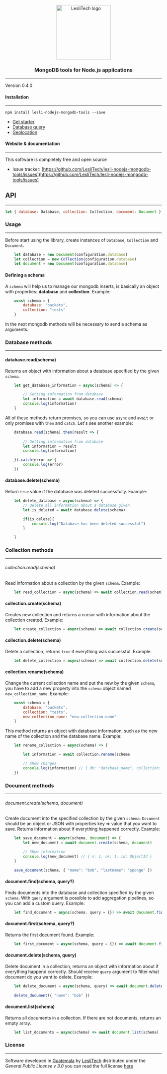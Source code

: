 <p align="center">
    <img width="175" alt="LesliTech logo" src="https://cdn.lesli.tech/leslitech/brand/leslitech-logo.svg" />
</p>

<h3 align="center">MongoDB tools for Node.js applications</h3>

<hr/>

Version 0.4.0 



#### Installation
--------
```
npm install lesli-nodejs-mongodb-tools --save  
```



* [Get starter](./docs/get-starter.md)
* [Database query](./docs/database-query.md)
* [Geolocation](./docs/geolocation.md)



#### Website & documentation
-------

This software is completely free and open source

* Issue tracker: [https://github.com/LesliTech/lesli-nodejs-mongodb-tools/issues](https://github.com/LesliTech/lesli-nodejs-mongodb-tools/issues)



## API
------
```js
let { database: Database, collection: Collection, document: Document } = require("lesli-nodejs-mongodb-tools")
```



### Usage
------
Before start using the library, create instances of `Database`, `Collection` and `Document`.
```js
    let database = new Document(configuration.database)
    let collection = new Collection(configuration.database)
    let document = new Document(configuration.database)
```

#### Defining a schema
A `schema` will help us to manage our mongodb inserts, is basically an object with properties: **database** and **collection**.
Example:

```js
    const schema = {
        database: "buckets",
        collection: "tests"
    }
```

In the next mongodb methods will be necessary to send a schema as arguments.

### Database methods
------
#### database.read(schema)
Returns an object with information about a database specified by the given `schema`.

```js
    let get_database_information = async(schema) => {

        // Getting information from database
        let information = await database.read(schema)
        console.log(information)
    }
```

All of these methods return promises, so you can use `async` and `await` or only promises with `then` and `catch`.
Let's see another example:

```js
    database.read(schema).then(result => {
        
        // Getting information from database
        let information = result
        console.log(information)

    }).catch(error => {
        console.log(error)
    })
```

#### database.delete(schema)
Return `true` value if the database was deleted successfully. 
Example:

```js
    let delete_database = async(schema) => {
        // Delete all information about a database given
        let is_deleted = await database.delete(schema)

        if(is_delete){
            console.log("Database has been deleted successful")
        }

    }

```



### Collection methods
------
###### collection.read(schema)
Read information about a collection by the given `schema`.
Example:

```js
    let read_collection = async(schema) => await collection.read(schem)
```

#### collection.create(schema)
Creates new collection and returns a cursor with information about the collection created. 
Example:

```js
    let create_collection = async(schema) => await collection.create(schema)
```

#### collection.delete(schema)
Delete a collection, returns `true` if everything was successful.
Example:

```js
    let delete_collection = async(schema) => await collection.delete(schema)
```

#### collection.rename(schema)
Change the current collection name and put the new by the given `schema`, you have to add a new property into the `schema` object named `new_collection_name`.
Example:

```js
    const schema = {
        database: "buckets",
        collection: "tests",
        new_collection_name: "new-collection-name"
    }
```

This method returns an object with database information, such as the new name of the collection and the database name.
Example:

```js
    let rename_collection = async(schema) => {

        let information = await collection.rename(schema

        // Show changes
        console.log(information) // { db: "database_name", collection: "new_collection_name" }
    })
```



### Document methods
------
###### document.create(schema, document)
Create document into the specified collection by the given `schema`. `Document` should be an object or JSON with properties key => value that you want to save. Returns information about if everything happened correctly.
Example:

```js
    let save_document = async(schema, document) => {
        let new_document = await document.create(schema, document)

        // Show information
        console.log(new_document) // { n: 1, ok: 1, id: ObjectId }
    }

    save_document(schema, { "name": "bob", "lastname": "sponge" })
```

#### document.find(schema, query?)
Finds documents into the database and collection specified by the given `schema`. With `query` argument is possible to add aggregation pipelines, so you can add a custom query.
Example: 

```js
    let find_document = async(schema, query = {}) => await document.find(schema, query)
```

#### document.first(schema, query?)
Returns the first document found.
Example:

```js
    let first_document = async(schema, query = {}) => await document.find(schema, query) // {}
```

#### document.delete(schema, query)
Delete document in a collection, returns an object with information about if everything happend correctly. Should receive `query` argument to filter what document do you want to delete.
Example:

```js
    let delete_document = async(schema, query) => await document.delete(schema, query)
    
    delete_document({ "name": "bob" })
```

#### document.list(schema)
Returns all documents in a collection. If there are not documents, returns an empty array.

```js
    let list_documents = async(schema) => await document.list(schema)
```



### License  
------
Software developed in [Guatemala](http://visitguatemala.com/) by [LesliTech](https://www.lesli.tech) distributed under the *General Public License v 3.0* you can read the full license [here](http://www.gnu.org/licenses/gpl-3.0.html)

